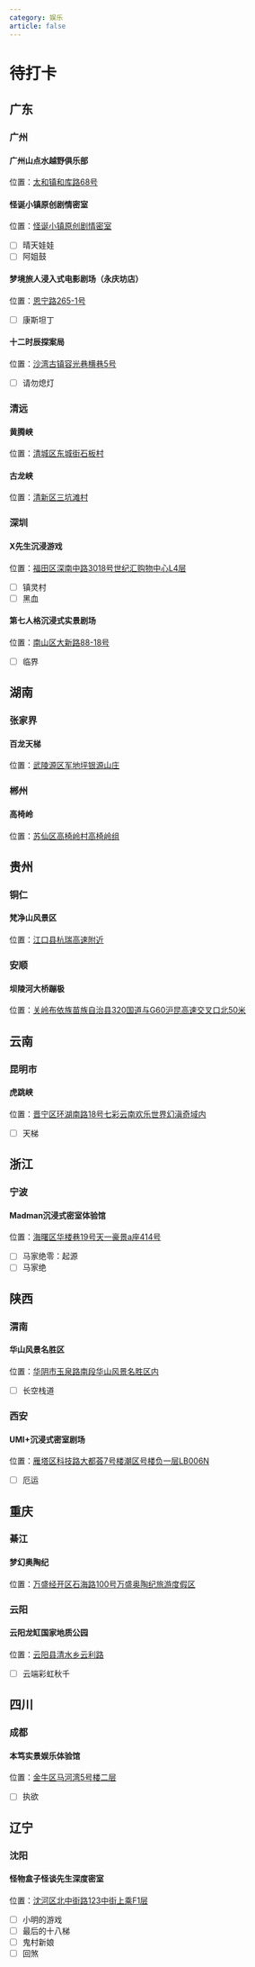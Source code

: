 ```yaml
---
category: 娱乐
article: false
---
```


# 待打卡

## 广东

### 广州

#### 广州山点水越野俱乐部

<i class="fa-solid fa-location-dot"></i> 位置：<a href="https://ditu.amap.com/place/B0G0SU10Q0" target="_blank">太和镇和库路68号</a>

#### 怪诞小镇原创剧情密室

<i class="fa-solid fa-location-dot"></i> 位置：<a href="https://ditu.amap.com/place/B0G0SU10Q0" target="_blank">怪诞小镇原创剧情密室</a>

- [ ] 晴天娃娃
- [ ] 阿姐鼓

#### 梦境旅人浸入式电影剧场（永庆坊店）

<i class="fa-solid fa-location-dot"></i> 位置：<a href="https://ditu.amap.com/place/B0JGJA3RXO" target="_blank">恩宁路265-1号</a>

- [ ] 康斯坦丁

#### 十二时辰探案局

<i class="fa-solid fa-location-dot"></i> 位置：<a href="https://ditu.amap.com/place/B0I3ASRK8I" target="_blank">沙湾古镇容光巷横巷5号</a>

- [ ] 请勿熄灯

### 清远

#### 黄腾峡

<i class="fa-solid fa-location-dot"></i> 位置：<a href="https://ditu.amap.com/place/B02FB02R77" target="_blank">清城区东城街石板村</a>

#### 古龙峡

<i class="fa-solid fa-location-dot"></i> 位置：<a href="https://ditu.amap.com/place/B02FB024GL" target="_blank">清新区三坑滩村</a>

### 深圳

#### X先生沉浸游戏

<i class="fa-solid fa-location-dot"></i> 位置：<a href="https://ditu.amap.com/place/B0G0TNDK2S" target="_blank">福田区深南中路3018号世纪汇购物中心L4层</a>

- [ ] 镇灵村
- [ ] 黑血

#### 第七人格沉浸式实景剧场

<i class="fa-solid fa-location-dot"></i> 位置：<a href="https://ditu.amap.com/place/B0H1SZHGXG" target="_blank">南山区大新路88-18号</a>

- [ ] 临界

## 湖南

### 张家界

#### 百龙天梯

<i class="fa-solid fa-location-dot"></i> 位置：<a href="https://ditu.amap.com/place/B02E80MUK0" target="_blank">武陵源区军地坪银源山庄</a>

### 郴州

#### 高椅岭

<i class="fa-solid fa-location-dot"></i> 位置：<a href="https://ditu.amap.com/place/B0G22KTNHO" target="_blank">苏仙区高椅岭村高椅岭组</a>

## 贵州

### 铜仁

#### 梵净山风景区

<i class="fa-solid fa-location-dot"></i> 位置：<a href="https://ditu.amap.com/place/B0358001VZ" target="_blank">江口县杭瑞高速附近</a>

### 安顺

#### 坝陵河大桥蹦极

<i class="fa-solid fa-location-dot"></i> 位置：<a href="https://ditu.amap.com/place/B0FFKDOU75" target="_blank">关岭布依族苗族自治县320国道与G60沪昆高速交叉口北50米</a>

## 云南

### 昆明市

#### 虎跳峡

<i class="fa-solid fa-location-dot"></i> 位置：<a href="https://ditu.amap.com/place/B0G1ZO6JRY" target="_blank">晋宁区环湖南路18号七彩云南欢乐世界幻滇奇域内</a>

- [ ] 天梯

## 浙江

### 宁波

#### Madman沉浸式密室体验馆

<i class="fa-solid fa-location-dot"></i> 位置：<a href="https://ditu.amap.com/place/B0HAVZ9XF6" target="_blank">海曙区华楼巷19号天一豪景a座414号</a>

- [ ] 马家绝零：起源
- [ ] 马家绝

## 陕西

### 渭南

#### 华山风景名胜区

<i class="fa-solid fa-location-dot"></i> 位置：<a href="https://ditu.amap.com/place/B0FFF342XG" target="_blank">华阴市玉泉路南段华山风景名胜区内</a>

- [ ] 长空栈道

### 西安

#### UMI+沉浸式密室剧场

<i class="fa-solid fa-location-dot"></i> 位置：<a href="https://ditu.amap.com/place/B0FFJPX7YI" target="_blank">雁塔区科技路大都荟7号楼潮区号楼负一层LB006N</a>

- [ ] 厄运

## 重庆

### 綦江

#### 梦幻奥陶纪

<i class="fa-solid fa-location-dot"></i> 位置：<a href="https://ditu.amap.com/place/B0FFL3XFT5" target="_blank">万盛经开区石海路100号万盛奥陶纪旅游度假区</a>

### 云阳

#### 云阳龙缸国家地质公园

<i class="fa-solid fa-location-dot"></i> 位置：<a href="https://ditu.amap.com/place/B00178YXVR" target="_blank">云阳县清水乡云利路</a>

- [ ] 云端彩虹秋千

## 四川

### 成都

#### 本笃实景娱乐体验馆

<i class="fa-solid fa-location-dot"></i> 位置：<a href="https://ditu.amap.com/place/B0HKADJQOE" target="_blank">金牛区马河湾5号楼二层</a>

- [ ] 执欲

## 辽宁

### 沈阳

#### 怪物盒子怪谈先生深度密室

<i class="fa-solid fa-location-dot"></i> 位置：<a href="https://ditu.amap.com/place/B0HBPKBEMG" target="_blank">沈河区北中街路123中街上乘F1层</a>

- [ ] 小明的游戏
- [ ] 最后的十八梯
- [ ] 鬼村新娘
- [ ] 回煞